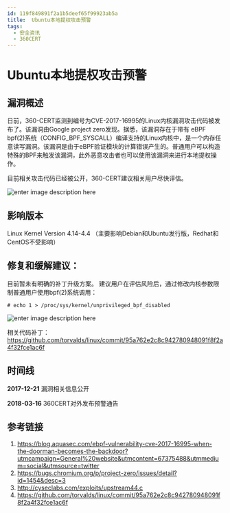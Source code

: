 ```yaml
---
id: 119f849891f2a1b5deef65f99923ab5a
title:  Ubuntu本地提权攻击预警
tags: 
  - 安全资讯
  - 360CERT
---
```


#  Ubuntu本地提权攻击预警

漏洞概述
----


日前，360-CERT监测到编号为CVE-2017-16995的Linux内核漏洞攻击代码被发布了。该漏洞由Google project zero发现。据悉，该漏洞存在于带有 eBPF bpf(2)系统（CONFIG\_BPF\_SYSCALL）编译支持的Linux内核中，是一个内存任意读写漏洞。该漏洞是由于eBPF验证模块的计算错误产生的。普通用户可以构造特殊的BPF来触发该漏洞，此外恶意攻击者也可以使用该漏洞来进行本地提权操作。


目前相关攻击代码已经被公开，360-CERT建议相关用户尽快评估。


![enter image description here](https://p403.ssl.qhimgs4.com/t0116f9deed5af287bd.png "enter image title here")


影响版本
----


Linux Kernel Version 4.14-4.4
（主要影响Debian和Ubuntu发行版，Redhat和CentOS不受影响）


修复和缓解建议：
--------


目前暂未有明确的补丁升级方案。
建议用户在评估风险后，通过修改内核参数限制普通用户使用bpf(2)系统调用：



```
# echo 1 > /proc/sys/kernel/unprivileged_bpf_disabled

```
![enter image description here](https://p403.ssl.qhimgs4.com/t0115733f1336bec7a3.png "enter image title here")


相关代码补丁： <https://github.com/torvalds/linux/commit/95a762e2c8c942780948091f8f2a4f32fce1ac6f>


时间线
---


**2017-12-21** 漏洞相关信息公开 


**2018-03-16** 360CERT对外发布预警通告


参考链接
----


1. <https://blog.aquasec.com/ebpf-vulnerability-cve-2017-16995-when-the-doorman-becomes-the-backdoor?utmcampaign=General%20website&utmcontent=67375488&utmmedium=social&utmsource=twitter>
2. <https://bugs.chromium.org/p/project-zero/issues/detail?id=1454&desc=3>
3. <http://cyseclabs.com/exploits/upstream44.c>
4. <https://github.com/torvalds/linux/commit/95a762e2c8c942780948091f8f2a4f32fce1ac6f>


